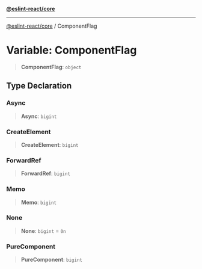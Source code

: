 [**@eslint-react/core**](../README.md)

***

[@eslint-react/core](../README.md) / ComponentFlag

# Variable: ComponentFlag

> **ComponentFlag**: `object`

## Type Declaration

### Async

> **Async**: `bigint`

### CreateElement

> **CreateElement**: `bigint`

### ForwardRef

> **ForwardRef**: `bigint`

### Memo

> **Memo**: `bigint`

### None

> **None**: `bigint` = `0n`

### PureComponent

> **PureComponent**: `bigint`
